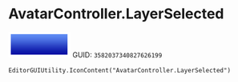 # AvatarController.LayerSelected
![](/img/AvatarController.LayerSelected.png)
GUID: `3582037340827626199`
```
EditorGUIUtility.IconContent("AvatarController.LayerSelected")
```

